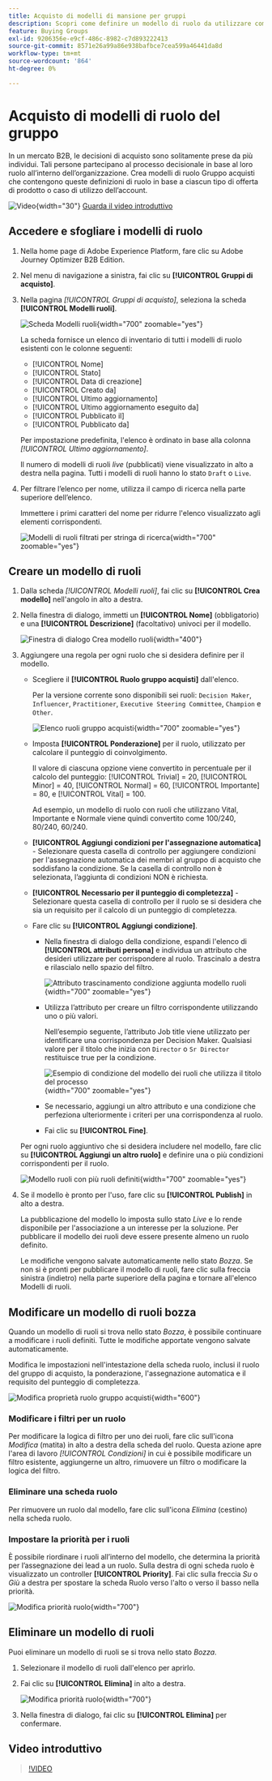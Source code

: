 ```yaml
---
title: Acquisto di modelli di mansione per gruppi
description: Scopri come definire un modello di ruolo da utilizzare come componente del gruppo di acquisto.
feature: Buying Groups
exl-id: 9206356e-e9cf-486c-8982-c7d893222413
source-git-commit: 8571e26a99a86e938bafbce7cea599a46441da8d
workflow-type: tm+mt
source-wordcount: '864'
ht-degree: 0%

---
```


# Acquisto di modelli di ruolo del gruppo

In un mercato B2B, le decisioni di acquisto sono solitamente prese da più individui. Tali persone partecipano al processo decisionale in base al loro ruolo all’interno dell’organizzazione. Crea modelli di ruolo Gruppo acquisti che contengono queste definizioni di ruolo in base a ciascun tipo di offerta di prodotto o caso di utilizzo dell’account.

![Video](../../assets/do-not-localize/icon-video.svg){width="30"} [Guarda il video introduttivo](#overview-video)

## Accedere e sfogliare i modelli di ruolo

1. Nella home page di Adobe Experience Platform, fare clic su Adobe Journey Optimizer B2B Edition.

1. Nel menu di navigazione a sinistra, fai clic su **[!UICONTROL Gruppi di acquisto]**.

1. Nella pagina _[!UICONTROL Gruppi di acquisto]_, seleziona la scheda **[!UICONTROL Modelli ruoli]**.

   ![Scheda Modelli ruoli](assets/roles-templates-tab.png){width="700" zoomable="yes"}

   La scheda fornisce un elenco di inventario di tutti i modelli di ruolo esistenti con le colonne seguenti:

   * [!UICONTROL Nome]
   * [!UICONTROL Stato]
   * [!UICONTROL Data di creazione]
   * [!UICONTROL Creato da]
   * [!UICONTROL Ultimo aggiornamento]
   * [!UICONTROL Ultimo aggiornamento eseguito da]
   * [!UICONTROL Pubblicato il]
   * [!UICONTROL Pubblicato da]

   Per impostazione predefinita, l&#39;elenco è ordinato in base alla colonna _[!UICONTROL Ultimo aggiornamento]_.

   Il numero di modelli di ruoli _live_ (pubblicati) viene visualizzato in alto a destra nella pagina. Tutti i modelli di ruoli hanno lo stato `Draft` o `Live`.

1. Per filtrare l’elenco per nome, utilizza il campo di ricerca nella parte superiore dell’elenco.

   Immettere i primi caratteri del nome per ridurre l&#39;elenco visualizzato agli elementi corrispondenti.

   ![Modelli di ruoli filtrati per stringa di ricerca](assets/roles-templates-search.png){width="700" zoomable="yes"}

## Creare un modello di ruoli

1. Dalla scheda _[!UICONTROL Modelli ruoli]_, fai clic su **[!UICONTROL Crea modello]** nell&#39;angolo in alto a destra.

1. Nella finestra di dialogo, immetti un **[!UICONTROL Nome]** (obbligatorio) e una **[!UICONTROL Descrizione]** (facoltativo) univoci per il modello.

   ![Finestra di dialogo Crea modello ruoli](assets/roles-template-create-dialog.png){width="400"}

1. Aggiungere una regola per ogni ruolo che si desidera definire per il modello.

   * Scegliere il **[!UICONTROL Ruolo gruppo acquisti]** dall&#39;elenco.

     Per la versione corrente sono disponibili sei ruoli: `Decision Maker`, `Influencer`, `Practitioner`, `Executive Steering Committee`, `Champion` e `Other`.

     ![Elenco ruoli gruppo acquisti](./assets/roles-template-create-roles-list.png){width="700" zoomable="yes"}

   * Imposta **[!UICONTROL Ponderazione]** per il ruolo, utilizzato per calcolare il punteggio di coinvolgimento.

     Il valore di ciascuna opzione viene convertito in percentuale per il calcolo del punteggio: [!UICONTROL Trivial] = 20, [!UICONTROL Minor] = 40, [!UICONTROL Normal] = 60, [!UICONTROL Importante] = 80, e [!UICONTROL Vital] = 100.

     Ad esempio, un modello di ruolo con ruoli che utilizzano Vital, Importante e Normale viene quindi convertito come 100/240, 80/240, 60/240.

   * **[!UICONTROL Aggiungi condizioni per l&#39;assegnazione automatica]** - Selezionare questa casella di controllo per aggiungere condizioni per l&#39;assegnazione automatica dei membri al gruppo di acquisto che soddisfano la condizione. Se la casella di controllo non è selezionata, l’aggiunta di condizioni NON è richiesta.

   * **[!UICONTROL Necessario per il punteggio di completezza]** - Selezionare questa casella di controllo per il ruolo se si desidera che sia un requisito per il calcolo di un punteggio di completezza.

   * Fare clic su **[!UICONTROL Aggiungi condizione]**.

      * Nella finestra di dialogo della condizione, espandi l&#39;elenco di **[!UICONTROL attributi persona]** e individua un attributo che desideri utilizzare per corrispondere al ruolo. Trascinalo a destra e rilascialo nello spazio del filtro.

        ![Attributo trascinamento condizione aggiunta modello ruoli](assets/roles-template-role-attribute.png){width="700" zoomable="yes"}

      * Utilizza l’attributo per creare un filtro corrispondente utilizzando uno o più valori.

        Nell’esempio seguente, l’attributo Job title viene utilizzato per identificare una corrispondenza per Decision Maker. Qualsiasi valore per il titolo che inizia con `Director` o `Sr Director` restituisce true per la condizione.

        ![Esempio di condizione del modello dei ruoli che utilizza il titolo del processo](assets/roles-template-condition-example-job-title.png){width="700" zoomable="yes"}

      * Se necessario, aggiungi un altro attributo e una condizione che perfeziona ulteriormente i criteri per una corrispondenza al ruolo.

      * Fai clic su **[!UICONTROL Fine]**.

   Per ogni ruolo aggiuntivo che si desidera includere nel modello, fare clic su **[!UICONTROL Aggiungi un altro ruolo]** e definire una o più condizioni corrispondenti per il ruolo.

   ![Modello ruoli con più ruoli definiti](assets/roles-template-multiple-roles.png){width="700" zoomable="yes"}

1. Se il modello è pronto per l&#39;uso, fare clic su **[!UICONTROL Publish]** in alto a destra.

   La pubblicazione del modello lo imposta sullo stato _Live_ e lo rende disponibile per l&#39;associazione a un interesse per la soluzione. Per pubblicare il modello dei ruoli deve essere presente almeno un ruolo definito.

   Le modifiche vengono salvate automaticamente nello stato _Bozza_. Se non si è pronti per pubblicare il modello di ruoli, fare clic sulla freccia sinistra (indietro) nella parte superiore della pagina e tornare all&#39;elenco Modelli di ruoli.

## Modificare un modello di ruoli bozza

Quando un modello di ruoli si trova nello stato _Bozza_, è possibile continuare a modificare i ruoli definiti. Tutte le modifiche apportate vengono salvate automaticamente.

Modifica le impostazioni nell&#39;intestazione della scheda ruolo, inclusi il ruolo del gruppo di acquisto, la ponderazione, l&#39;assegnazione automatica e il requisito del punteggio di completezza.

![Modifica proprietà ruolo gruppo acquisti](./assets/roles-template-role-properties.png){width="600"}

### Modificare i filtri per un ruolo

Per modificare la logica di filtro per uno dei ruoli, fare clic sull&#39;icona _Modifica_ (matita) in alto a destra della scheda del ruolo. Questa azione apre l&#39;area di lavoro _[!UICONTROL Condizioni]_ in cui è possibile modificare un filtro esistente, aggiungerne un altro, rimuovere un filtro o modificare la logica del filtro.

### Eliminare una scheda ruolo

Per rimuovere un ruolo dal modello, fare clic sull&#39;icona _Elimina_ (cestino) nella scheda ruolo.

### Impostare la priorità per i ruoli

È possibile riordinare i ruoli all’interno del modello, che determina la priorità per l’assegnazione dei lead a un ruolo. Sulla destra di ogni scheda ruolo è visualizzato un controller **[!UICONTROL Priority]**. Fai clic sulla freccia _Su_ o _Giù_ a destra per spostare la scheda Ruolo verso l&#39;alto o verso il basso nella priorità.

![Modifica priorità ruolo](./assets/roles-template-role-priority.png){width="700"}

## Eliminare un modello di ruoli

Puoi eliminare un modello di ruoli se si trova nello stato _Bozza_.

1. Selezionare il modello di ruoli dall&#39;elenco per aprirlo.

1. Fai clic su **[!UICONTROL Elimina]** in alto a destra.

   ![Modifica priorità ruolo](./assets/roles-template-delete.png){width="700"}

1. Nella finestra di dialogo, fai clic su **[!UICONTROL Elimina]** per confermare.

## Video introduttivo

>[!VIDEO](https://video.tv.adobe.com/v/3433079/?learn=on)
